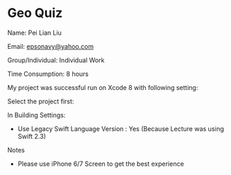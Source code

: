 Geo Quiz
=======

Name: Pei Lian Liu

Email: epsonavy@yahoo.com

Group/Individual: Individual Work

Time Consumption: 8 hours


My project was successful run on Xcode 8 with following setting:

Select the project first:


In Building Settings: 

- Use Legacy Swift Language Version : Yes (Because Lecture was using Swift 2.3)


Notes
- Please use iPhone 6/7 Screen to get the best experience
